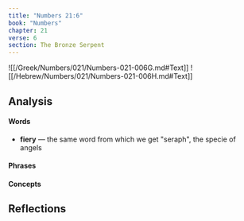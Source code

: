 ```yaml
---
title: "Numbers 21:6"
book: "Numbers"
chapter: 21
verse: 6
section: The Bronze Serpent
---
```

![[/Greek/Numbers/021/Numbers-021-006G.md#Text]]
![[/Hebrew/Numbers/021/Numbers-021-006H.md#Text]]

## Analysis

#### Words
- **fiery** — the same word from which we get "seraph", the specie of angels

#### Phrases

#### Concepts

## Reflections
